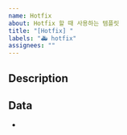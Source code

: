 ```yaml
---
name: Hotfix
about: Hotfix 할 때 사용하는 템플릿
title: "[Hotfix] "
labels: "🚑 hotfix"
assignees: ""
---
```


## Description

<!-- 이 issue에서 수행할 것들을 간단히 적으면 됩니다. 자세한 내용은 PR에 적어주세요.-->

## Data

-
